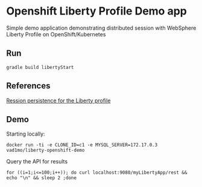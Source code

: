 # Openshift Liberty Profile Demo app

Simple demo application demonstrating distributed session with WebSphere Liberty Profile  on OpenShift/Kubernetes

## Run

```
gradle build libertyStart
```


## References
[Ression persistence for the Liberty profile][1]


[1]: https://www.ibm.com/support/knowledgecenter/SSRTLW_9.0.0/com.ibm.websphere.wlp.nd.multiplatform.doc/ae/twlp_admin_session_persistence.html


## Demo

Starting locally:

```
docker run -ti -e CLONE_ID=c1 -e MYSQL_SERVER=172.17.0.3 vad1mo/liberty-openshift-demo 

```

Query the API for results

```
for ((i=1;i<=100;i++)); do curl localhost:9080/myLibertyApp/rest && echo "\n" && sleep 2 ;done 
```
